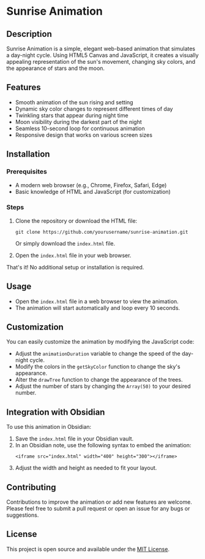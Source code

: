 # Sunrise Animation

## Description
Sunrise Animation is a simple, elegant web-based animation that simulates a day-night cycle. Using HTML5 Canvas and JavaScript, it creates a visually appealing representation of the sun's movement, changing sky colors, and the appearance of stars and the moon.

## Features
- Smooth animation of the sun rising and setting
- Dynamic sky color changes to represent different times of day
- Twinkling stars that appear during night time
- Moon visibility during the darkest part of the night
- Seamless 10-second loop for continuous animation
- Responsive design that works on various screen sizes

## Installation

### Prerequisites
- A modern web browser (e.g., Chrome, Firefox, Safari, Edge)
- Basic knowledge of HTML and JavaScript (for customization)

### Steps
1. Clone the repository or download the HTML file:
   ```
   git clone https://github.com/yourusername/sunrise-animation.git
   ```
   Or simply download the `index.html` file.

2. Open the `index.html` file in your web browser.

That's it! No additional setup or installation is required.

## Usage
- Open the `index.html` file in a web browser to view the animation.
- The animation will start automatically and loop every 10 seconds.

## Customization
You can easily customize the animation by modifying the JavaScript code:

- Adjust the `animationDuration` variable to change the speed of the day-night cycle.
- Modify the colors in the `getSkyColor` function to change the sky's appearance.
- Alter the `drawTree` function to change the appearance of the trees.
- Adjust the number of stars by changing the `Array(50)` to your desired number.

## Integration with Obsidian
To use this animation in Obsidian:

1. Save the `index.html` file in your Obsidian vault.
2. In an Obsidian note, use the following syntax to embed the animation:
   ```
   <iframe src="index.html" width="400" height="300"></iframe>
   ```
3. Adjust the width and height as needed to fit your layout.

## Contributing
Contributions to improve the animation or add new features are welcome. Please feel free to submit a pull request or open an issue for any bugs or suggestions.

## License
This project is open source and available under the [MIT License](LICENSE).